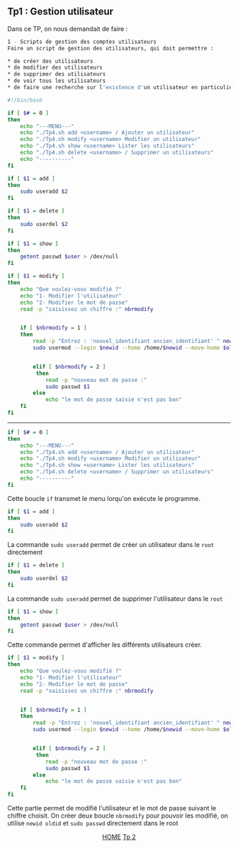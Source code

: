 ## Tp1 : Gestion utilisateur

Dans ce TP, on nous demandait de faire :

```bash
1 - Scripts de gestion des comptes utilisateurs
Faire un script de gestion des utilisateurs, qui doit permettre :

* de créer des utilisateurs
* de modifier des utilisateurs
* de supprimer des utilisateurs
* de voir tous les utilisateurs
* de faire une recherche sur l'existence d'un utilisateur en particulier
```
```bash
#!/bin/bash

if [ $# = 0 ]
then
	echo "---MENU---"
	echo "./Tp4.sh add <username> / Ajouter un utilisateur" 
	echo "./Tp4.sh modify <username> Modifier un utilisateur" 
	echo "./Tp4.sh show <username> Lister les utilisateurs"
	echo "./Tp4.sh delete <username> / Supprimer un utilisateurs"
	echo "----------"
fi

if [ $1 = add ]
then
    sudo useradd $2
fi

if [ $1 = delete ]
then
    sudo userdel $2
fi

if [ $1 = show ]
then
    getent passwd $user > /dev/null
fi 

if [ $1 = modify ]
then
    echo "Que voulez-vous modifié ?"
    echo "1- Modifier l'utilisateur"
    echo "2- Modifier le mot de passe"
    read -p "saisissez un chiffre :" nbrmodify


    if [ $nbrmodify = 1 ]
    then 
        read -p "Entrez : 'nouvel_identifiant ancien_identifiant' " newid oldid
        sudo usermod --login $newid --home /home/$newid --move-home $oldid


        elif [ $nbrmodify = 2 ]
         then
            read -p "nouveau mot de passe :"
            sudo passwd $1
        else
            echo "le mot de passe saisie n'est pas bon"
    fi
fi
```

-------------------------------------------------------------
```bash
if [ $# = 0 ]
then
	echo "---MENU---"
	echo "./Tp4.sh add <username> / Ajouter un utilisateur" 
	echo "./Tp4.sh modify <username> Modifier un utilisateur" 
	echo "./Tp4.sh show <username> Lister les utilisateurs"
	echo "./Tp4.sh delete <username> / Supprimer un utilisateurs"
	echo "----------"
fi
```

Cette boucle ``if`` transmet le menu lorqu'on exécute le programme.

```bash
if [ $1 = add ]
then
    sudo useradd $2
fi
```
La commande ``sudo useradd`` permet de créer un utilisateur dans le ``root`` directement

```bash
if [ $1 = delete ]
then
    sudo userdel $2
fi
```
La commande ``sudo useradd`` permet de supprimer l'utilisateur dans le ``root``


```bash
if [ $1 = show ]
then
    getent passwd $user > /dev/null
fi 
```
Cette commande permet d'afficher les différents utilisateurs créer.

```bash
if [ $1 = modify ]
then
    echo "Que voulez-vous modifié ?"
    echo "1- Modifier l'utilisateur"
    echo "2- Modifier le mot de passe"
    read -p "saisissez un chiffre :" nbrmodify


    if [ $nbrmodify = 1 ]
    then 
        read -p "Entrez : 'nouvel_identifiant ancien_identifiant' " newid oldid
        sudo usermod --login $newid --home /home/$newid --move-home $oldid


        elif [ $nbrmodify = 2 ]
         then
            read -p "nouveau mot de passe :"
            sudo passwd $1
        else
            echo "le mot de passe saisie n'est pas bon"
    fi
fi
```
Cette partie permet de modifié l'utilisateur et le mot de passe suivant le chiffre choisit. On créer deux boucle ``nbrmodify`` pour pouvoir les modifié, on utilise ``newid oldid`` et ``sudo passwd`` directement dans le root

<p align="center">
 <a href="https://github.com/nsegur66/Shell#sommaire">HOME</a> <a href="https://github.com/nsegur66/Shell/blob/main/Tp/TP2.md">Tp 2</a>
</p>
